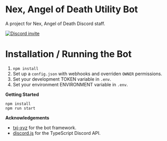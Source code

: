 # Nex, Angel of Death Utility Bot
A project for Nex, Angel of Death Discord staff.

<a href="https://discord.gg/2rd8Vqe"><img src="https://discordapp.com/api/guilds/315710189762248705/widget.png?style=banner2" alt="Discord invite"></a>

# Installation / Running the Bot

1. `npm install`
2. Set up a `config.json` with webhooks and overriden `OWNER` permissions.
3. Set your development TOKEN variable in `.env`.
4. Set your environment ENVIRONMENT variable in `.env`.

**Getting Started**
```
npm install
npm run start
```

**Acknowledgements**

- [txj-xyz](https://github.com/txj-xyz) for the bot framework.
- [discord.js](https://discord.js.org/#/) for the TypeScript Discord API.
